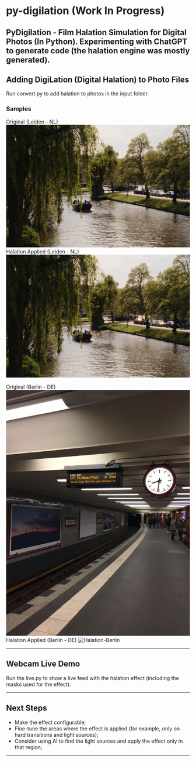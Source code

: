 # py-digilation (Work In Progress)
PyDigilation - Film Halation Simulation for Digital Photos (In Python).
Experimenting with ChatGPT to generate code (the halation engine was mostly generated).
---

## Adding DigiLation (Digital Halation) to Photo Files

Run convert.py to add halation to photos in the input folder.

### Samples
Original (Leiden - NL)
![Original-LeidenNL](samples/DSCF4182-leiden-nl2.jpeg)
Halation Applied (Leiden - NL)
![Halation-LeidenNL](samples/DSCF4182-leiden-nl2.jpeg_converted.png)

Original (Berlin - DE)
![Original-Berlin](samples/IMG_7908-berlin.jpeg)
Halation Applied (Berlin - DE)
![Halation-Berlin](samples/IMG_7908-berlin.jpeg_converted.png)

---

## Webcam Live Demo

Run the live.py to show a live feed with the halation effect (including the masks used for the effect).

---
## Next Steps

- Make the effect configurable;
- Fine-tune the areas where the effect is applied (for example, only on hard transitions and light sources);
- Consider using AI to find the light sources and apply the effect only in that region;

---
